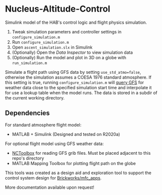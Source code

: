 # Nucleus-Altitude-Control
Simulink model of the HAB's control logic and flight physics simulation.

1. Tweak simulation parameters and controller settings in `configure_simulation.m`
2. Run `configure_simulation.m`
3. Open `ascent_simulation.slx` in Simulink
4. (Optionally) Open the _Data Inspector_ to view simulation data
5. (Optionally) Run the model and plot in 3D on a globe with `run_simulation.m`

Simulate a flight path using GFS data by setting `use_std_atmo=false`,
otherwise the simulation assumes a COESA 1976 standard atmosphere. If this
setting is true, running `configure_simulation.m` will [query GFS](https://www.nco.ncep.noaa.gov/pmb/products/gfs/)
for weather data close to the specified simulation start time and interpolate
it for use a lookup table when the model runs. The data is stored in a subdir
of the current working directory.

## Dependencies
For standard atmosphere flight model:
* MATLAB + Simulink (Designed and tested on R2020a)

For optional flight model using GFS weather data:
* [NCToolbox](https://github.com/nctoolbox/nctoolbox) for reading GFS grib files. Must be placed adjacent to this repo's directory
* MATLAB Mapping Toolbox for plotting flight path on the globe

This tools was created as a design aid and exploration tool to support
the control system design for [Brickworks/mfc_apps](https://github.com/Brickworks/mfc-apps/tree/main/control_apps).

More documentation available upon request!
